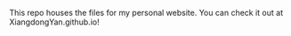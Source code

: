

This repo houses the files for my personal website. You can check it out at XiangdongYan.github.io!
